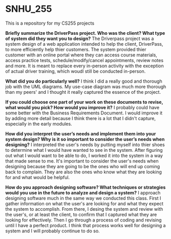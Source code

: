 # SNHU_255
This is a repository for my CS255 projects

**Briefly summarize the DriverPass project. Who was the client? What type of system did they want you to design?**
The Driverpass project was a system design of a web application intended to help the client, DriverPass, to more efficiently help thier customers. The system provided thier customer with an online portal where they can access course materials, access practice tests, schedule/modify/cancel appointments, review notes and more. It is meant to replace every in-person activity with the exception of actual driver training, which woudl still be conducted in-person.

**What did you do particularly well?**
I think I did a really good and thorough job with the UML diagrams. My use-case diagram was much more thorough than my peers' and I thought it really captured the essence of the project.

**If you could choose one part of your work on these documents to revise, what would you pick? How would you improve it?**
I probably could have some better with the Business Requirements Document. I would improve it by adding more detail because I think there is a lot that I didn't capture, especially in the early modules.

**How did you interpret the user’s needs and implement them into your system design? Why is it so important to consider the user’s needs when designing?**
I interpreted the user's needs by putting myself into thier shoes to determine what I would have wanted to see in the system. After figuring out what I would want to be able to do, I worked it into the system in a way that made sense to me. It's important to consider the user's needs when designing because they are going to be the ones who will end up coming back to complain. They are also the ones who know what they are looking for and what would be helpful.

**How do you approach designing software? What techniques or strategies would you use in the future to analyze and design a system?**
I approach designing software much in the same way we conducted this class. First I gather information on what the user's are looking for and what they expect the system to accomplish. From there, I desing the system and review with the user's, or at least the client, to confirm that I captured what they are looking for effectively. Then I go through a process of coding and revising until I have a perfect product. I think that process works well for designing a system and I will probably continue to do so.
